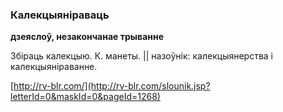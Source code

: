 ### Калекцыяніраваць
**дзеяслоў, незакончанае трыванне**

Збіраць калекцыю. К. манеты. || назоўнік: калекцыянерства і калекцыяніраванне.

<a rel="author">[http://rv-blr.com/](http://rv-blr.com/slounik.jsp?letterId=0&maskId=0&pageId=1268)</a>
